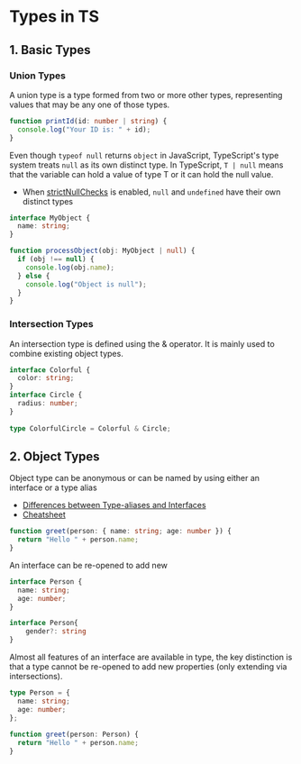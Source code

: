# Types in TS

## 1. Basic Types 

### Union Types

A union type is a type formed from two or more other types, representing values that may be any one of those types. 

```ts
function printId(id: number | string) {
  console.log("Your ID is: " + id);
}
```

Even though `typeof null` returns `object` in JavaScript, TypeScript's type system treats `null` as its own distinct type. In TypeScript, `T | null`  means that the variable can hold a value of type T or it can hold the null value. 

-  When [strictNullChecks](https://www.typescriptlang.org/docs/handbook/2/basic-types.html#strictnullchecks) is enabled, `null` and `undefined` have their own distinct types

```ts
interface MyObject {
  name: string;
}

function processObject(obj: MyObject | null) {
  if (obj !== null) {
    console.log(obj.name);
  } else {
    console.log("Object is null");
  }
}
```

### Intersection Types

An intersection type is defined using the & operator. It is mainly used to combine existing object types.

```ts
interface Colorful {
  color: string;
}
interface Circle {
  radius: number;
}
 
type ColorfulCircle = Colorful & Circle;
```

## 2. Object Types

Object type can be anonymous or can be named by using either an interface or a type alias

- [Differences between Type-aliases and Interfaces](https://www.typescriptlang.org/docs/handbook/2/everyday-types.html#differences-between-type-aliases-and-interfaces)
- [Cheatsheet](https://www.typescriptlang.org/cheatsheets/)

```ts
function greet(person: { name: string; age: number }) {
  return "Hello " + person.name;
}
```

An interface can be re-opened to add new 

```ts
interface Person {
  name: string;
  age: number;
}

interface Person{
    gender?: string
}
```

Almost all features of an interface are available in type, the key distinction is that a type cannot be re-opened to add new properties (only extending via intersections). 

```ts
type Person = {
  name: string;
  age: number;
};
 
function greet(person: Person) {
  return "Hello " + person.name;
}
```



